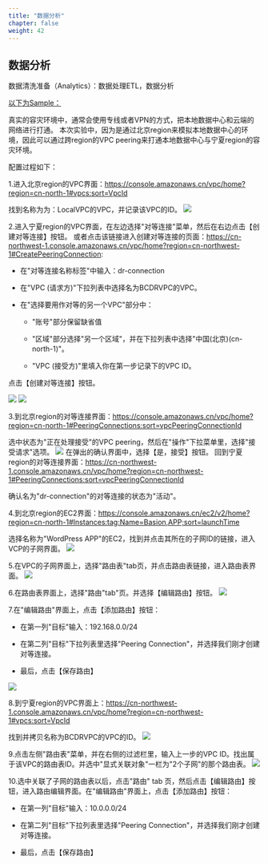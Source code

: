 ```yaml
---
title: "数据分析"
chapter: false
weight: 42
---
```


## 数据分析

数据清洗准备（Analytics）：数据处理ETL，数据分析



<u>以下为Sample：</u>

真实的容灾环境中，通常会使用专线或者VPN的方式，把本地数据中心和云端的网络进行打通。
本次实验中，因为是通过北京region来模拟本地数据中心的环境，因此可以通过跨region的VPC peering来打通本地数据中心与宁夏region的容灾环境。

配置过程如下：

1.进入北京region的VPC界面：https://console.amazonaws.cn/vpc/home?region=cn-north-1#vpcs:sort=VpcId

找到名称为为：LocalVPC的VPC，并记录该VPC的ID。
![](/images/LandingZoneOfDRSite/idcVPCID.png)

2.进入宁夏region的VPC界面，在左边选择"对等连接"菜单，然后在右边点击【创建对等连接】按钮。
或者点击该链接进入创建对等连接的页面：https://cn-northwest-1.console.amazonaws.cn/vpc/home?region=cn-northwest-1#CreatePeeringConnection:

* 在"对等连接名称标签"中输入：dr-connection

* 在"VPC (请求方)"下拉列表中选择名为BCDRVPC的VPC。

* 在"选择要用作对等的另一个VPC"部分中：

  * "账号"部分保留缺省值
  
  * "区域"部分选择"另一个区域"，并在下拉列表中选择"中国(北京)(cn-north-1)"。
  
  * "VPC (接受方)"里填入你在第一步记录下的VPC ID。

点击【创建对等连接】按钮。

![](/images/LandingZoneOfDRSite/CreateVPCPeering1.png)
![](/images/LandingZoneOfDRSite/CreateVPCPeering2.png)

3.到北京region的对等连接界面：https://console.amazonaws.cn/vpc/home?region=cn-north-1#PeeringConnections:sort=vpcPeeringConnectionId

选中状态为"正在处理接受"的VPC peering，然后在"操作"下拉菜单里，选择"接受请求"选项。
![](/images/LandingZoneOfDRSite/CreateVPCPeering3.png)
在弹出的确认界面中，选择【是，接受】按钮。
回到宁夏region的对等连接界面：https://cn-northwest-1.console.amazonaws.cn/vpc/home?region=cn-northwest-1#PeeringConnections:sort=vpcPeeringConnectionId

确认名为"dr-connection"的对等连接的状态为"活动"。

4.到北京region的EC2界面：https://console.amazonaws.cn/ec2/v2/home?region=cn-north-1#Instances:tag:Name=Basion,APP;sort=launchTime

选择名称为"WordPress APP"的EC2，找到并点击其所在的子网ID的链接，进入VCP的子网界面。
![](/images/LandingZoneOfDRSite/wpserversubnet.png)

5.在VPC的子网界面上，选择"路由表"tab页，并点击路由表链接，进入路由表界面。
![](/images/LandingZoneOfDRSite/idcroutetable.png)

6.在路由表界面上，选择"路由"tab"页。并选择【编辑路由】按钮。
![](/images/LandingZoneOfDRSite/editroute.png)

7.在"编辑路由"界面上，点击【添加路由】按钮：

  * 在第一列"目标"输入：192.168.0.0/24
  
  * 在第二列"目标"下拉列表里选择"Peering Connection"，并选择我们刚才创建对等连接。
  
  * 最后，点击【保存路由】

![](/images/LandingZoneOfDRSite/addrouteentry.png)

8.到宁夏region的VPC界面上：https://cn-northwest-1.console.amazonaws.cn/vpc/home?region=cn-northwest-1#vpcs:sort=VpcId

找到并拷贝名称为BCDRVPC的VPC的ID。
![](/images/LandingZoneOfDRSite/getBCDRVPCID.png)

9.点击左侧"路由表"菜单，并在右侧的过滤栏里，输入上一步的VPC ID。找出属于该VPC的路由表ID。并选中"显式关联对象"一栏为"2个子网"的那个路由表。
![](/images/LandingZoneOfDRSite/selectDRSiteRouteTable.png)

10.选中关联了子网的路由表以后，点击"路由" tab 页，然后点击【编辑路由】按钮，进入路由编辑界面。在"编辑路由"界面上，点击【添加路由】按钮：

  * 在第一列"目标"输入：10.0.0.0/24
  
  * 在第二列"目标"下拉列表里选择"Peering Connection"，并选择我们刚才创建对等连接。
  
  * 最后，点击【保存路由】


